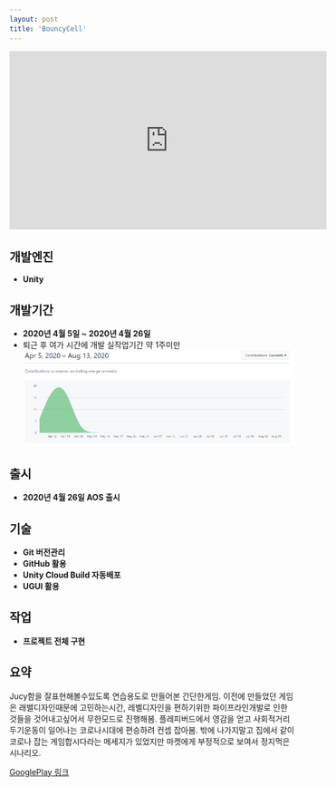 ```yaml
---
layout: post
title: 'BouncyCell'
---
```


<iframe width="560" height="315" src="https://www.youtube.com/embed/7HI8SnK9Vwc" frameborder="0" allow="accelerometer; autoplay; encrypted-media; gyroscope; picture-in-picture" allowfullscreen></iframe>

개발엔진
------
- **Unity**

개발기간
------
- **2020년 4월 5일 ~ 2020년 4월 26일**
- 퇴근 후 여가 시간에 개발 실작업기간 약 1주미만
![BouncyCellHis](/assets/BouncyCellHis.PNG)

출시
------
- **2020년 4월 26일 AOS 출시**

기술
------
- **Git 버전관리**
- **GitHub 활용**
- **Unity Cloud Build 자동배포**
- **UGUI 활용**

작업
------
- **프로젝트 전체 구현**

요약
------
Jucy함을 잘표현해볼수있도록 연습용도로 만들어본 간단한게임.
이전에 만들었던 게임은 래밸디자인때문에 고민하는시간, 레벨디자인을 편하기위한 파이프라인개발로 인한것들을 것어내고싶어서 무한모드로 진행해봄.
플레피버드에서 영감을 얻고 사회적거리두기운동이 일어나는 코로나시대에 편승하려 컨셉 잡아봄. 밖에 나가지말고 집에서 같이 코로나 잡는 게임합시다라는 메세지가 있었지만 마켓에게 부정적으로 보여서 정지먹은 시나리오.

[GooglePlay 링크](https://play.google.com/store/apps/details?id=com.PIGames.BouncyCell)
